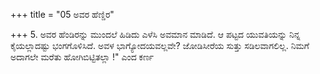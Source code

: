 +++
title = "05 ಅವರ ಹೆಣ್ಡಿರ"

+++
5. ಅವರ ಹೆಂಡಿರನ್ನು ಮುಂದಲೆ ಹಿಡಿದು ಎಳೆಸಿ ಅವಮಾನ ಮಾಡಿದೆ. ಆ ಪಟ್ಟದ ಯುವತಿಯನ್ನು ನಿನ್ನ ಕೈಯಲ್ಲಾದಷ್ಟು  ಭಂಗಗೊಳಿಸಿದೆ. ಅವಳ ಭಾಗ್ಯೋದಯವಲ್ಲವೇ? ಜೋಡಿಸೀರೆಯ ಸುತ್ತು ಸಡಿಲವಾಗಲಿಲ್ಲ. ನಿಮಗೆ ಅದಾಗಲೇ ಮರೆತು ಹೋಗಿಬಿಟ್ಟಿತಲ್ಲಾ !" ಎಂದ ಕರ್ಣ
